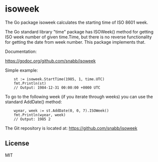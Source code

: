 isoweek
=======

The Go package isoweek calculates the starting time of ISO 8601 week.

The Go standard library "time" package has ISOWeek() method for getting
ISO week number of given time.Time, but there is no reverse functionality
for getting the date from week number. This package implements that.

Documentation:

https://godoc.org/github.com/snabb/isoweek

Simple example:
```
	st := isoweek.StartTime(1985, 1, time.UTC)
	fmt.Println(st)
	// Output: 1984-12-31 00:00:00 +0000 UTC
```

To go to the following week (if you iterate through weeks) you can use
the standard AddDate() method:
```
	wyear, week := st.AddDate(0, 0, 7).ISOWeek()
	fmt.Println(wyear, week)
	// Output: 1985 2
```

The Git repository is located at: https://github.com/snabb/isoweek


License
-------

MIT
